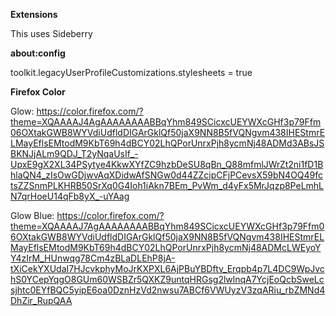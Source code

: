 **Extensions**

This uses Sideberry

**about:config**

toolkit.legacyUserProfileCustomizations.stylesheets = true

**Firefox Color**

Glow: https://color.firefox.com/?theme=XQAAAAJ4AgAAAAAAAABBqYhm849SCicxcUEYWXcGHf3p79Ffm06OXtakGWB8WYVdiUdfldDIGArGklQf50jaX9NN8B5fVQNgvm438IHEStmrELMayEflsEMtodM9KbT69h4dBCY02LhQPorUnrxPjh8ycmNj48ADMd3ABsJSBKNJjALm9QDJ_T2yNqaUsIf_-UpxE9gX2XL34PSytye4KkwXYfZC9hzbDeSU8qBn_Q88mfmlJWrZt2ni1fD1BhlaQN4_zIsOwGDjwvAqXDidwAfSNGw0d44ZZcipCFjPCevsX59bN4OQ49fctsZZSnmPLKHRB50SrXq0G4Ioh1iAkn7BEm_PvWm_d4yFx5MrJqzp8PeLmhLN7qrHoeU14qFb8yX_-uYAag

Glow Blue: https://color.firefox.com/?theme=XQAAAAJ7AgAAAAAAAABBqYhm849SCicxcUEYWXcGHf3p79Ffm06OXtakGWB8WYVdiUdfldDIGArGklQf50jaX9NN8B5fVQNgvm438IHEStmrELMayEflsEMtodM9KbT69h4dBCY02LhQPorUnrxPjh8ycmNj48ADMcLWEyoYY4zIrM_HUnwqg78Cm4zBLaDLEhP8jA-tXiCekYXUdaI7HJcvkphyMoJrKXPXL6AjPBuYBDftv_Erqpb4p7L4DC9WpJvchS0YCepYqgO8GUm60WSBZr5QXKZ9untqHRGsg2lwlnqA7YcjEoQcbSweLcsjhtc0EYfBQC5yipE6oa0DznHzVd2nwsu7ABCf6VWUyzV3zqARiu_rbZMNd4DhZir_RupQAA
